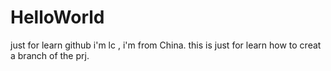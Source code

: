 # HelloWorld
just for learn github
i'm lc , i'm from China.
this is just for learn how to creat a branch of the prj.
